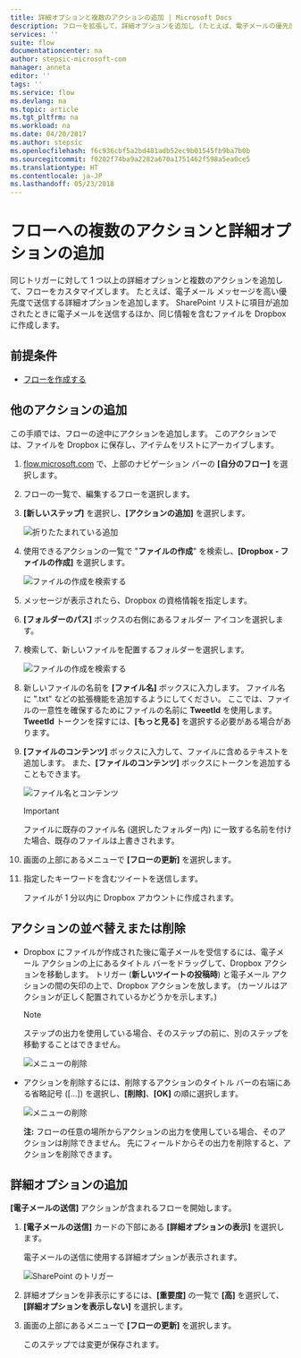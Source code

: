 ```yaml
---
title: 詳細オプションと複数のアクションの追加 | Microsoft Docs
description: フローを拡張して、詳細オプションを追加し (たとえば、電子メールの優先度を高く設定し)、同じイベントに対して他のアクションを追加します。
services: ''
suite: flow
documentationcenter: na
author: stepsic-microsoft-com
manager: anneta
editor: ''
tags: ''
ms.service: flow
ms.devlang: na
ms.topic: article
ms.tgt_pltfrm: na
ms.workload: na
ms.date: 04/20/2017
ms.author: stepsic
ms.openlocfilehash: f6c936cbf5a2bd481adb52ec9b01545fb9ba7b0b
ms.sourcegitcommit: f0202f74ba9a2282a670a1751462f598a5ea0ce5
ms.translationtype: HT
ms.contentlocale: ja-JP
ms.lasthandoff: 05/23/2018
---
```

# <a name="add-multiple-actions-and-advanced-options-to-a-flow"></a>フローへの複数のアクションと詳細オプションの追加
同じトリガーに対して 1 つ以上の詳細オプションと複数のアクションを追加して、フローをカスタマイズします。 たとえば、電子メール メッセージを高い優先度で送信する詳細オプションを追加します。 SharePoint リストに項目が追加されたときに電子メールを送信するほか、同じ情報を含むファイルを Dropbox に作成します。

## <a name="prerequisites"></a>前提条件
* [フローを作成する](get-started-logic-flow.md)

## <a name="add-another-action"></a>他のアクションの追加
この手順では、フローの途中にアクションを追加します。 このアクションでは、ファイルを Dropbox に保存し、アイテムをリストにアーカイブします。

1. [flow.microsoft.com](https://flow.microsoft.com) で、上部のナビゲーション バーの **[自分のフロー]** を選択します。
2. フローの一覧で、編集するフローを選択します。
3. **[新しいステップ]** を選択し、**[アクションの追加]** を選択します。
   
    ![折りたたまれている追加](./media/multi-step-logic-flow/add-action.png)
4. 使用できるアクションの一覧で "**ファイルの作成**" を検索し、**[Dropbox - ファイルの作成]** を選択します。
   
    ![ファイルの作成を検索する](./media/multi-step-logic-flow/create-file-search.png)
5. メッセージが表示されたら、Dropbox の資格情報を指定します。
6. **[フォルダーのパス]** ボックスの右側にあるフォルダー アイコンを選択します。
7. 検索して、新しいファイルを配置するフォルダーを選択します。
   
    ![ファイルの作成を検索する](./media/multi-step-logic-flow/create-file-folder.png)
8. 新しいファイルの名前を **[ファイル名]** ボックスに入力します。 ファイル名に ".txt" などの拡張機能を追加するようにしてください。 ここでは、ファイルの一意性を確保するためにファイルの名前に **TweetId** を使用します。 **TweetId** トークンを探すには、**[もっと見る]** を選択する必要がある場合があります。
9. **[ファイルのコンテンツ]** ボックスに入力して、ファイルに含めるテキストを追加します。 また、**[ファイルのコンテンツ]** ボックスにトークンを追加することもできます。
   
    ![ファイル名とコンテンツ](./media/multi-step-logic-flow/create-file-name-and-contents.png)
   
   > [!IMPORTANT]
   > ファイルに既存のファイル名 (選択したフォルダー内) に一致する名前を付けた場合、既存のファイルは上書きされます。
   > 
   > 
10. 画面の上部にあるメニューで **[フローの更新]** を選択します。
11. 指定したキーワードを含むツイートを送信します。
    
     ファイルが 1 分以内に Dropbox アカウントに作成されます。

## <a name="reorder-or-delete-an-action"></a>アクションの並べ替えまたは削除
* Dropbox にファイルが作成された後に電子メールを受信するには、電子メール アクションの上にあるタイトル バーをドラッグして、Dropbox アクションを移動します。 トリガー (**新しいツイートの投稿時**) と電子メール アクションの間の矢印の上で、Dropbox アクションを放します。 (カーソルはアクションが正しく配置されているかどうかを示します。)
  
  > [!NOTE]
  > ステップの出力を使用している場合、そのステップの前に、別のステップを移動することはできません。
  > 
  > 
  
    ![メニューの削除](./media/multi-step-logic-flow/draggingaction.png)
* アクションを削除するには、削除するアクションのタイトル バーの右端にある省略記号 ([...]) を選択し、**[削除]**、**[OK]** の順に選択します。
  
    ![メニューの削除](./media/multi-step-logic-flow/deletemenu.png)
  
     **注:** フローの任意の場所からアクションの出力を使用している場合、そのアクションは削除できません。 先にフィールドからその出力を削除すると、アクションを削除できます。

## <a name="add-advanced-options"></a>詳細オプションの追加
**[電子メールの送信]** アクションが含まれるフローを開始します。

1. **[電子メールの送信]** カードの下部にある **[詳細オプションの表示]** を選択します。
   
     電子メールの送信に使用する詳細オプションが表示されます。
   
    ![SharePoint のトリガー](./media/multi-step-logic-flow/advanced.png)
2. 詳細オプションを非表示にするには、**[重要度]** の一覧で **[高]** を選択して、**[詳細オプションを表示しない]** を選択します。
3. 画面の上部にあるメニューで **[フローの更新]** を選択します。
   
     このステップでは変更が保存されます。

